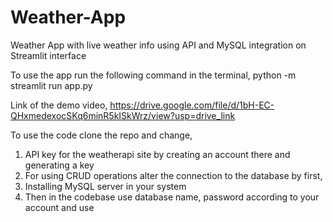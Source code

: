 # Weather-App
Weather App with live weather info using API and MySQL integration on Streamlit interface

To use the app run the following command in the terminal,
python -m streamlit run app.py

Link of the demo video, https://drive.google.com/file/d/1bH-EC-QHxmedexocSKq6minR5kISkWrz/view?usp=drive_link

To use the code clone the repo and change,
1. API key for the weatherapi site by creating an account there and generating a key
2. For using CRUD operations alter the connection to the database by first,
  1. Installing MySQL server in your system
  2. Then in the codebase use database name, password according to your account and use
